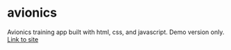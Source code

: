 # avionics
Avionics training app built with html, css, and javascript. Demo version only. [Link to site](https://voluble-dodol-2713d6.netlify.app)
